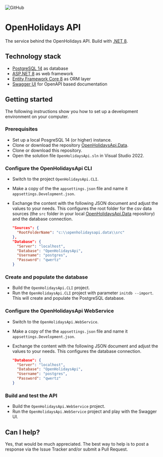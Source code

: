 ![GitHub](https://img.shields.io/github/license/openpotato/openholidaysapi)

# OpenHolidays API

The service behind the OpenHolidays API. Build with [.NET 8](https://dotnet.microsoft.com/).

## Technology stack

+ [PostgreSQL 14](https://www.postgresql.org/) as database
+ [ASP.NET 8](https://dotnet.microsoft.com/apps/aspnet) as web framework
+ [Entity Framework Core 8](https://docs.microsoft.com/ef/) as ORM layer
+ [Swagger UI](https://swagger.io/tools/swagger-ui/) for OpenAPI based documentation

## Getting started 

The following instructions show you how to set up a development environment on your computer.

### Prerequisites

+ Set up a local PosgreSQL 14 (or higher) instance.
+ Clone or download the repository [OpenHolidaysApi.Data](https://github.com/openpotato/openholidaysapi.data).
+ Clone or download this repository.
+ Open the solution file `OpenHolidaysApi.sln` in Visual Studio 2022.

### Configure the OpenHolidaysApi CLI

+ Switch to the project `OpenHolidaysApi.CLI`.
+ Make a copy of the the `appsettings.json` file and name it `appsettings.Development.json`.
+ Exchange the content with the following JSON document and adjust the values to your needs. This configures the root folder for the csv data sources (the `src` folder in your local [OpenHolidaysApi.Data](https://github.com/openpotato/openholidaysapi.data) repository) and the database connection.
  
  ``` json
  "Sources": {
    "RootFolderName": "c:\\openholidaysapi.data\\src"
  },
  "Database": {
    "Server": "localhost",
    "Database": "OpenHolidaysApi",
    "Username": "postgres",
    "Password": "qwertz"
  }
  ```

### Create and populate the database

+ Build the `OpenHolidaysApi.CLI` project. 
+ Run the `OpenHolidaysApi.CLI` project with parameter `initdb --import`. This will create and populate the PostgreSQL database.

### Configure the OpenHolidaysApi WebService

+ Switch to the  `OpenHolidaysApi.WebService`. 
+ Make a copy of the the `appsettings.json` file and name it `appsettings.Development.json`.
+ Exchange the content with the following JSON document and adjust the values to your needs. This configures the database connection.

  ``` json
  "Database": {
    "Server": "localhost",
    "Database": "OpenHolidaysApi",
    "Username": "postgres",
    "Password": "qwertz"
  }
  ```

### Build and test the API

+ Build the `OpenHolidaysApi.WebService` project.
+ Run the `OpenHolidaysApi.WebService` project and play with the Swagger UI.

## Can I help?

Yes, that would be much appreciated. The best way to help is to post a response via the Issue Tracker and/or submit a Pull Request.
